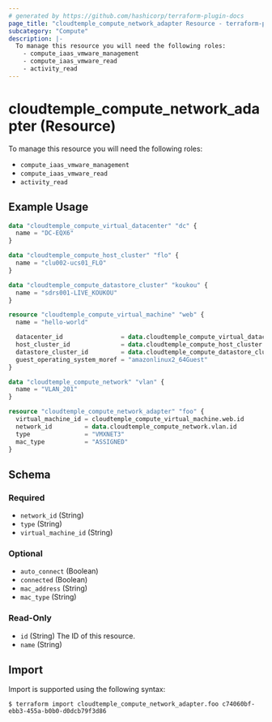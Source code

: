 ```yaml
---
# generated by https://github.com/hashicorp/terraform-plugin-docs
page_title: "cloudtemple_compute_network_adapter Resource - terraform-provider-cloudtemple"
subcategory: "Compute"
description: |-
  To manage this resource you will need the following roles:
    - compute_iaas_vmware_management
    - compute_iaas_vmware_read
    - activity_read
---
```


# cloudtemple_compute_network_adapter (Resource)

To manage this resource you will need the following roles:
  - `compute_iaas_vmware_management`
  - `compute_iaas_vmware_read`
  - `activity_read`

## Example Usage

```terraform
data "cloudtemple_compute_virtual_datacenter" "dc" {
  name = "DC-EQX6"
}

data "cloudtemple_compute_host_cluster" "flo" {
  name = "clu002-ucs01_FLO"
}

data "cloudtemple_compute_datastore_cluster" "koukou" {
  name = "sdrs001-LIVE_KOUKOU"
}

resource "cloudtemple_compute_virtual_machine" "web" {
  name = "hello-world"

  datacenter_id                = data.cloudtemple_compute_virtual_datacenter.dc.id
  host_cluster_id              = data.cloudtemple_compute_host_cluster.flo.id
  datastore_cluster_id         = data.cloudtemple_compute_datastore_cluster.koukou.id
  guest_operating_system_moref = "amazonlinux2_64Guest"
}

data "cloudtemple_compute_network" "vlan" {
  name = "VLAN_201"
}

resource "cloudtemple_compute_network_adapter" "foo" {
  virtual_machine_id = cloudtemple_compute_virtual_machine.web.id
  network_id         = data.cloudtemple_compute_network.vlan.id
  type               = "VMXNET3"
  mac_type           = "ASSIGNED"
}
```

<!-- schema generated by tfplugindocs -->
## Schema

### Required

- `network_id` (String)
- `type` (String)
- `virtual_machine_id` (String)

### Optional

- `auto_connect` (Boolean)
- `connected` (Boolean)
- `mac_address` (String)
- `mac_type` (String)

### Read-Only

- `id` (String) The ID of this resource.
- `name` (String)

## Import

Import is supported using the following syntax:

```shell
$ terraform import cloudtemple_compute_network_adapter.foo c74060bf-ebb3-455a-b0b0-d0dcb79f3d86
```
